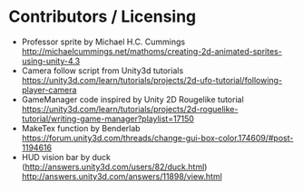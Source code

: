 Contributors / Licensing
========================

* Professor sprite by Michael H.C. Cummings 
  http://michaelcummings.net/mathoms/creating-2d-animated-sprites-using-unity-4.3
* Camera follow script from Unity3d tutorials
  https://unity3d.com/learn/tutorials/projects/2d-ufo-tutorial/following-player-camera
* GameManager code inspired by Unity 2D Rougelike tutorial
  https://unity3d.com/learn/tutorials/projects/2d-roguelike-tutorial/writing-game-manager?playlist=17150
* MakeTex function by Benderlab
  https://forum.unity3d.com/threads/change-gui-box-color.174609/#post-1194616
* HUD vision bar by duck (http://answers.unity3d.com/users/82/duck.html)
  http://answers.unity3d.com/answers/11898/view.html